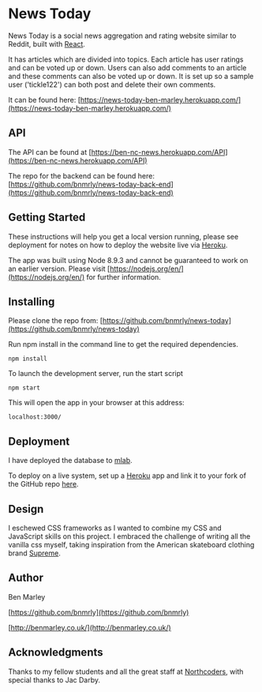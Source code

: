 # News Today

News Today is a social news aggregation and rating website similar to Reddit, built with [React](https://reactjs.org/).

It has articles which are divided into topics. Each article has user ratings and can be voted up or down. Users can also add comments to an article and these comments can also be voted up or down. It is set up so a sample user ('tickle122') can both post and delete their own comments.

It can be found here: [https://news-today-ben-marley.herokuapp.com/](https://news-today-ben-marley.herokuapp.com/)

## API

The API can be found at [https://ben-nc-news.herokuapp.com/API](https://ben-nc-news.herokuapp.com/API)

The repo for the backend can be found here: [https://github.com/bnmrly/news-today-back-end](https://github.com/bnmrly/news-today-back-end)

## Getting Started

These instructions will help you get a local version running, please see deployment for notes on how to deploy the website live via [Heroku](https://www.heroku.com/).

The app was built using Node 8.9.3 and cannot be guaranteed to work on an earlier version. Please visit [https://nodejs.org/en/](https://nodejs.org/en/) for further information.

## Installing

Please clone the repo from: [https://github.com/bnmrly/news-today](https://github.com/bnmrly/news-today)

Run npm install in the command line to get the required dependencies.

```
npm install
```

To launch the development server, run the start script

```
npm start
```

This will open the app in your browser at this address:

```
localhost:3000/
```

## Deployment

I have deployed the database to [mlab](https://mlab.com/).

To deploy on a live system, set up a [Heroku](https://www.heroku.com/) app and link it to your fork of the GitHub repo [here](https://github.com/bnmrly/news-today).

## Design

I eschewed CSS frameworks as I wanted to combine my CSS and JavaScript skills on this project. I embraced the challenge of writing all the vanilla css myself, taking inspiration from the American skateboard clothing brand [Supreme](https://www.supremenewyork.com/).

## Author

Ben Marley

[https://github.com/bnmrly](https://github.com/bnmrly)

[http://benmarley.co.uk/](http://benmarley.co.uk/)

## Acknowledgments

Thanks to my fellow students and all the great staff at [Northcoders](https://northcoders.com/), with special thanks to Jac Darby.
